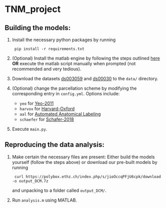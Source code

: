 # TNM_project

## Building the models:
1. Install the necessary python packages by running

        pip install -r requirements.txt


2. (Optional) Install the matlab engine by following the steps outlined [here](https://www.mathworks.com/help/matlab/matlab_external/install-the-matlab-engine-for-python.html) **OR** execute the matlab script manually when prompted (not recommended and very tedious).

3. Download the datasets [ds003059](https://openneuro.org/datasets/ds003059/versions/1.0.0) and [ds00030](https://openneuro.org/datasets/ds000030/versions/1.0.0) to the `data/` directory.

4. (Optional) change the parcellation scheme by modifying the corresponding entry in `config.yml`. Options include:
    - `yeo` for [Yeo-2011](doi.org/10.1152/jn.00338.2011)
    - `harvox` for [Harvard-Oxford](https://neurovault.org/collections/262/)
    - `aal` for [Automated Anatomical Labeling](https://doi.org/10.1006%2Fnimg.2001.0978)
    -  `schaefer` for [Schafer-2018](doi.org/10.1093/cercor/bhx179)

5. Execute `main.py`.

## Reproducing the data analysis:
1. Make certain the necessary files are present: Either build the models yourself (follow the steps above) or download our pre-built models by running

        curl https://polybox.ethz.ch/index.php/s/jioOccqPFjU6cpk/download -o output_DCM.7z
    and unpacking to a folder called `output_DCM/`.

2. Run `analysis.m` using MATLAB.